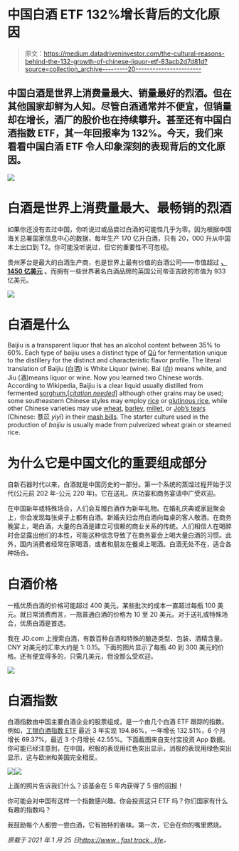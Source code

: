 # 中国白酒 ETF 132%增长背后的文化原因

> 原文：<https://medium.datadriveninvestor.com/the-cultural-reasons-behind-the-132-growth-of-chinese-liquor-etf-83acb2d7d81d?source=collection_archive---------20----------------------->

## 中国白酒是世界上消费量最大、销量最好的烈酒。但在其他国家却鲜为人知。尽管白酒通常并不便宜，但销量却在增长，酒厂的股价也在持续攀升。甚至还有中国白酒指数 ETF，其一年回报率为 132%。今天，我们来看看中国白酒 ETF 令人印象深刻的表现背后的文化原因。

![](img/c6e0d85e82612e6ed7f665337337ef79.png)

# 白酒是世界上消费量最大、最畅销的烈酒

如果你还没有去过中国，你听说过或品尝过白酒的可能性几乎为零。因为根据中国海关总署国家信息中心的数据，每年生产 170 亿升白酒，只有 20，000 升从中国本土出口到 T2。你可能没听说过，但它的重要性不可忽视。

贵州茅台是最大的白酒生产商，也是世界上最有价值的白酒公司——市值超过 [**、1450 亿美元**](https://newseu.cgtn.com/news/2019-09-23/Baijiu-Is-the-world-s-best-selling-liquor-finally-cracking-Europe--JjtKNcTYe4/index.html) 。而拥有一些世界著名白酒品牌的英国公司帝亚吉欧的市值为 933 亿美元。

![](img/76ba6d55b8903368d6bb7b8ed842edc4.png)

# 白酒是什么

Baijiu is a transparent liquor that has an alcohol content between 35% to 60%. Each type of baijiu uses a distinct type of [Qū](https://en.wikipedia.org/wiki/Q%C5%AB) for fermentation unique to the distillery for the distinct and characteristic flavor profile. The literal translation of Baijiu (白酒) is White Liquor (wine). Bai (白) means white, and Jiu (酒)means liquor or wine. Now you learned two Chinese words. According to Wikipedia, Baijiu is a clear liquid usually distilled from fermented [sorghum](https://en.wikipedia.org/wiki/Sorghum),[[*citation needed*](https://en.wikipedia.org/wiki/Wikipedia:Citation_needed)] although other grains may be used; some southeastern Chinese styles may employ [rice](https://en.wikipedia.org/wiki/Rice) or [glutinous rice](https://en.wikipedia.org/wiki/Glutinous_rice), while other Chinese varieties may use [wheat](https://en.wikipedia.org/wiki/Wheat), [barley](https://en.wikipedia.org/wiki/Barley), [millet](https://en.wikipedia.org/wiki/Millet), or [Job’s tears](https://en.wikipedia.org/wiki/Coix_lacryma-jobi_var._ma-yuen) (Chinese: 薏苡 *yìyǐ*) in their [mash bills](https://en.wikipedia.org/wiki/Mash_ingredients). The starter culture used in the production of *baijiu* is usually made from pulverized wheat grain or steamed rice.

# 为什么它是中国文化的重要组成部分

自新石器时代以来，白酒就是中国历史的一部分。第一个系统的蒸馏过程开始于汉代(公元前 202 年-公元 220 年)。它在送礼、庆功宴和商务宴请中广受欢迎。

在中国新年或特殊场合，人们会互赠白酒作为新年礼物。在婚礼庆典或家庭聚会上，你会发现每张桌子上都有白酒。新婚夫妇会用白酒向每桌的客人敬酒。在商务晚宴上，喝白酒，大量的白酒是建立可信赖的商业关系的传统。人们相信人在喝醉时会显露出他们的本性，可能这种信念导致了在商务宴会上喝大量白酒的习惯。此外，国内消费者经常在家喝酒，或者和朋友在餐桌上喝酒。白酒无处不在，适合各种场合。

# 白酒价格

一瓶优质白酒的价格可能超过 400 美元。某些批次的成本一直超过每瓶 100 美元。就日常消费而言，一瓶普通白酒的价格为 10 至 20 美元。对于送礼或特殊场合，优质白酒是首选。

我在 JD.com 上搜索白酒，有数百种白酒和特殊的酿造类型、包装、酒精含量。CNY 对美元的汇率大约是 1: 0.15。下面的图片显示了每瓶 40 到 300 美元的价格。还有便宜得多的，只需几美元，但没那么受欢迎。

![](img/bcfeda7e1341fb228820dbc338763f7e.png)

# 白酒指数

白酒指数由中国主要白酒企业的股票组成，是一个由几个白酒 ETF 跟踪的指数。例如，[工银白酒指数 ETF](http://fund.eastmoney.com/161725.html) 最近 3 年实现 194.86%，一年增长 132.51%，6 个月增长 69.37%，最近 3 个月增长 42.55%。下面截图来自支付宝投资 App 数据。你可能已经注意到，在中国，积极的表现用红色突出显示，消极的表现用绿色突出显示，这与欧洲和美国完全相反。

![](img/73a6b741f9c4508558209de9cbcbcc7f.png)![](img/9c1b181234b61e6b80195744ef06dc1b.png)

上面的照片告诉我们什么？该基金在 5 年内获得了 5 倍的回报！

你可能会对中国有这样一个指数感兴趣。你会投资这只 ETF 吗？你们国家有什么有趣的指数吗？

我鼓励每个人都尝一尝白酒，它有独特的香味。第一次，它会在你的嘴里燃烧。

*原载于 2021 年 1 月 25 日*[*https://www . fast track . life*](https://www.fasttrack.life/blog/the-cultural-reasons-behind-the-impressive-performing-chinese-liquor-investments)*。*
